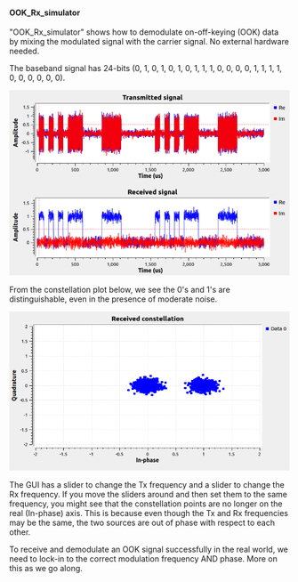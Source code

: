 #### OOK_Rx_simulator
"OOK_Rx_simulator" shows how to demodulate on-off-keying (OOK) data by mixing the modulated signal with the carrier signal.  No external hardware needed.   

The baseband signal has 24-bits (0, 1, 0, 1, 0, 1, 0, 1, 1, 1, 0, 0, 0, 0, 1, 1, 1, 1, 0, 0, 0, 0, 0, 0).  

![Signals](https://github.com/michaelalex94536/GRCProjects/blob/main/Images/OOK_Rx_Simulator_Signals.png)

From the constellation plot below, we see the 0's and 1's are distinguishable, even in the presence of moderate noise. 

![Signals](https://github.com/michaelalex94536/GRCProjects/blob/main/Images/OOK_Rx_Simulator_Constellation.png)

The GUI has a slider to change the Tx frequency and a slider to change the Rx frequency.  If you move the sliders around and then set them to the same frequency, you might see that the constellation points are no longer on the real (In-phase) axis.  This is because even though the Tx and Rx frequencies may be the same, the two sources are out of phase with respect to each other. 

To receive and demodulate an OOK signal successfully in the real world, we need to lock-in to the correct modulation frequency AND phase.  More on this as we go along. 
